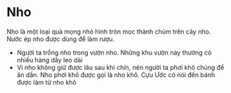 # Nho

Nho là một loại quả mọng nhỏ hình tròn mọc thành chùm trên cây nho.  Nước ép nho được dùng để làm rượu.
- Người ta trồng nho trong vườn nho.  Những khu vườn này thường có nhiều hàng dây leo dài
- Vì nho không giữ được lâu sau khi chín, nên người ta phơi khô chúng để ăn dần.  Nho phơi khô được gọi là nho khô.  Cựu Ước có nói đến bánh được làm từ nho khô

